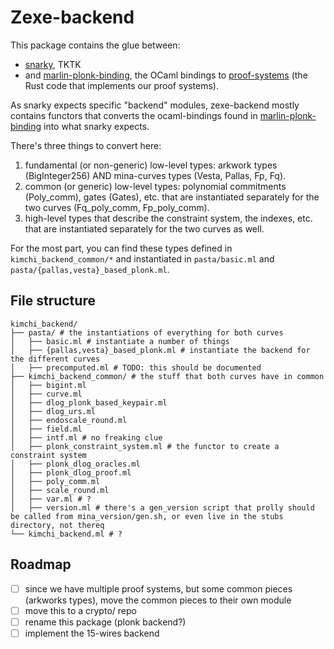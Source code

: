 # Zexe-backend

This package contains the glue between:

* [snarky](), TKTK
* and [marlin-plonk-binding](), the OCaml bindings to [proof-systems]() (the Rust code that implements our proof systems).

As snarky expects specific "backend" modules, zexe-backend mostly contains functors that converts the ocaml-bindings found in [marlin-plonk-binding]() into what snarky expects.

There's three things to convert here:

1. fundamental (or non-generic) low-level types: arkwork types (BigInteger256) AND mina-curves types (Vesta, Pallas, Fp, Fq).
2. common (or generic) low-level types: polynomial commitments (Poly_comm), gates (Gates), etc. that are instantiated separately for the two curves (Fq_poly_comm, Fp_poly_comm).
3. high-level types that describe the constraint system, the indexes, etc. that are instantiated separately for the two curves as well.

For the most part, you can find these types defined in `kimchi_backend_common/*` and instantiated in `pasta/basic.ml` and `pasta/{pallas,vesta}_based_plonk.ml`.

## File structure

```
kimchi_backend/
├── pasta/ # the instantiations of everything for both curves
│   ├── basic.ml # instantiate a number of things
│   ├── {pallas,vesta}_based_plonk.ml # instantiate the backend for the different curves
│   ├── precomputed.ml # TODO: this should be documented
├── kimchi_backend_common/ # the stuff that both curves have in common
│   ├── bigint.ml
│   ├── curve.ml
│   ├── dlog_plonk_based_keypair.ml
│   ├── dlog_urs.ml
│   ├── endoscale_round.ml
│   ├── field.ml
│   ├── intf.ml # no freaking clue
│   ├── plonk_constraint_system.ml # the functor to create a constraint system
│   ├── plonk_dlog_oracles.ml
│   ├── plonk_dlog_proof.ml
│   ├── poly_comm.ml
│   ├── scale_round.ml
│   ├── var.ml # ?
│   ├── version.ml # there's a gen_version script that prolly should be called from mina_version/gen.sh, or even live in the stubs directory, not thereq
└── kimchi_backend.ml # ?
```

## Roadmap

- [ ] since we have multiple proof systems, but some common pieces (arkworks types), move the common pieces to their own module
- [ ] move this to a crypto/ repo
- [ ] rename this package (plonk backend?)
- [ ] implement the 15-wires backend
